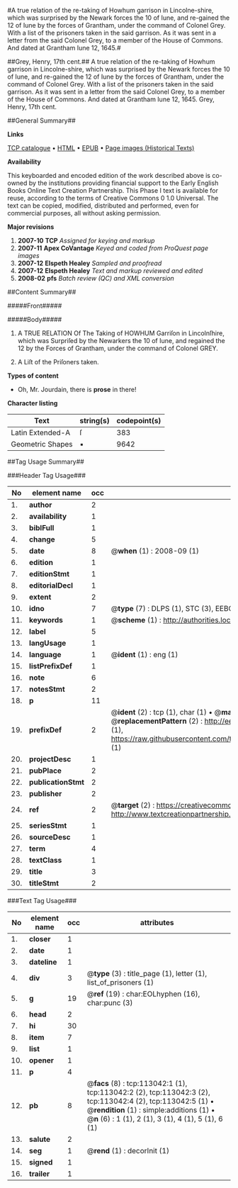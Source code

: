 #A true relation of the re-taking of Howhum garrison in Lincolne-shire, which was surprised by the Newark forces the 10 of Iune, and re-gained the 12 of Iune by the forces of Grantham, under the command of Colonel Grey. With a list of the prisoners taken in the said garrison. As it was sent in a letter from the said Colonel Grey, to a member of the House of Commons. And dated at Grantham Iune 12, 1645.#

##Grey, Henry, 17th cent.##
A true relation of the re-taking of Howhum garrison in Lincolne-shire, which was surprised by the Newark forces the 10 of Iune, and re-gained the 12 of Iune by the forces of Grantham, under the command of Colonel Grey. With a list of the prisoners taken in the said garrison. As it was sent in a letter from the said Colonel Grey, to a member of the House of Commons. And dated at Grantham Iune 12, 1645.
Grey, Henry, 17th cent.

##General Summary##

**Links**

[TCP catalogue](http://www.ota.ox.ac.uk/tcp/)  • 
[HTML](http://tei.it.ox.ac.uk/tcp/Texts-HTML/free/A95/A95265.html)  • 
[EPUB](http://tei.it.ox.ac.uk/tcp/Texts-EPUB/free/A95/A95265.epub) • 
[Page images (Historical Texts)](https://data.historicaltexts.jisc.ac.uk/view?pubId=eebo-99860915e&pageId=eebo-99860915e-113042-1)

**Availability**

This keyboarded and encoded edition of the
	       work described above is co-owned by the institutions
	       providing financial support to the Early English Books
	       Online Text Creation Partnership. This Phase I text is
	       available for reuse, according to the terms of Creative
	       Commons 0 1.0 Universal. The text can be copied,
	       modified, distributed and performed, even for
	       commercial purposes, all without asking permission.

**Major revisions**

1. __2007-10__ __TCP__ *Assigned for keying and markup*
1. __2007-11__ __Apex CoVantage__ *Keyed and coded from ProQuest page images*
1. __2007-12__ __Elspeth Healey__ *Sampled and proofread*
1. __2007-12__ __Elspeth Healey__ *Text and markup reviewed and edited*
1. __2008-02__ __pfs__ *Batch review (QC) and XML conversion*

##Content Summary##

#####Front#####

#####Body#####

1. A TRUE RELATION Of The Taking of HOWHUM Garriſon in Lincolnſhire, which was Surpriſed by the Newarkers the 10 of Iune, and regained the 12 by the Forces of Grantham, under the command of Colonel GREY.

1. A Liſt of the Priſoners taken.

**Types of content**

  * Oh, Mr. Jourdain, there is **prose** in there!

**Character listing**


|Text|string(s)|codepoint(s)|
|---|---|---|
|Latin Extended-A|ſ|383|
|Geometric Shapes|▪|9642|

##Tag Usage Summary##

###Header Tag Usage###

|No|element name|occ|attributes|
|---|---|---|---|
|1.|__author__|2||
|2.|__availability__|1||
|3.|__biblFull__|1||
|4.|__change__|5||
|5.|__date__|8| @__when__ (1) : 2008-09 (1)|
|6.|__edition__|1||
|7.|__editionStmt__|1||
|8.|__editorialDecl__|1||
|9.|__extent__|2||
|10.|__idno__|7| @__type__ (7) : DLPS (1), STC (3), EEBO-CITATION (1), PROQUEST (1), VID (1)|
|11.|__keywords__|1| @__scheme__ (1) : http://authorities.loc.gov/ (1)|
|12.|__label__|5||
|13.|__langUsage__|1||
|14.|__language__|1| @__ident__ (1) : eng (1)|
|15.|__listPrefixDef__|1||
|16.|__note__|6||
|17.|__notesStmt__|2||
|18.|__p__|11||
|19.|__prefixDef__|2| @__ident__ (2) : tcp (1), char (1)  •  @__matchPattern__ (2) : ([0-9\-]+):([0-9IVX]+) (1), (.+) (1)  •  @__replacementPattern__ (2) : http://eebo.chadwyck.com/downloadtiff?vid=$1&page=$2 (1), https://raw.githubusercontent.com/textcreationpartnership/Texts/master/tcpchars.xml#$1 (1)|
|20.|__projectDesc__|1||
|21.|__pubPlace__|2||
|22.|__publicationStmt__|2||
|23.|__publisher__|2||
|24.|__ref__|2| @__target__ (2) : https://creativecommons.org/publicdomain/zero/1.0/ (1), http://www.textcreationpartnership.org/docs/. (1)|
|25.|__seriesStmt__|1||
|26.|__sourceDesc__|1||
|27.|__term__|4||
|28.|__textClass__|1||
|29.|__title__|3||
|30.|__titleStmt__|2||


###Text Tag Usage###

|No|element name|occ|attributes|
|---|---|---|---|
|1.|__closer__|1||
|2.|__date__|1||
|3.|__dateline__|1||
|4.|__div__|3| @__type__ (3) : title_page (1), letter (1), list_of_prisoners (1)|
|5.|__g__|19| @__ref__ (19) : char:EOLhyphen (16), char:punc (3)|
|6.|__head__|2||
|7.|__hi__|30||
|8.|__item__|7||
|9.|__list__|1||
|10.|__opener__|1||
|11.|__p__|4||
|12.|__pb__|8| @__facs__ (8) : tcp:113042:1 (1), tcp:113042:2 (2), tcp:113042:3 (2), tcp:113042:4 (2), tcp:113042:5 (1)  •  @__rendition__ (1) : simple:additions (1)  •  @__n__ (6) : 1 (1), 2 (1), 3 (1), 4 (1), 5 (1), 6 (1)|
|13.|__salute__|2||
|14.|__seg__|1| @__rend__ (1) : decorInit (1)|
|15.|__signed__|1||
|16.|__trailer__|1||
